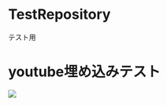 # TestRepository
テスト用

# youtube埋め込みテスト
[![](https://img.youtube.com/vi/F40K-XmNDgs/0.jpg)](https://www.youtube.com/watch?v=F40K-XmNDgs)
